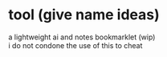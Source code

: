 # tool (give name ideas)  
a lightweight ai and notes bookmarklet (wip)  
i do not condone the use of this to cheat  

